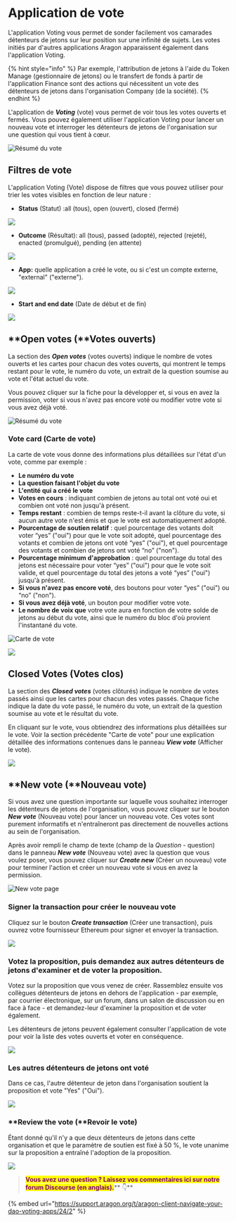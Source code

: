 # Application de vote

L'application Voting vous permet de sonder facilement vos camarades détenteurs de jetons sur leur position sur une infinité de sujets. Les votes initiés par d'autres applications Aragon apparaissent également dans l'application Voting.

{% hint style="info" %}
Par exemple, l'attribution de jetons à l'aide du Token Manage (gestionnaire de jetons) ou le transfert de fonds à partir de l'application Finance sont des actions qui nécessitent un vote des détenteurs de jetons dans l'organisation Company (de la société).
{% endhint %}

L'application de _**Voting**_ (vote) vous permet de voir tous les votes ouverts et fermés. Vous pouvez également utiliser l'application Voting pour lancer un nouveau vote et interroger les détenteurs de jetons de l'organisation sur une question qui vous tient à cœur.

![Résumé du vote](https://d33v4339jhl8k0.cloudfront.net/docs/assets/5c98a4fe0428633d2cf3fcf7/images/5d8a573e2c7d3a7e9ae18ff0/file-diNRwkpZ5S.png)

## Filtres de vote

L'application Voting (Vote) dispose de filtres que vous pouvez utiliser pour trier les votes visibles en fonction de leur nature :

* **Status** (Statut) :all (tous), open (ouvert), closed (fermé)

![](https://d33v4339jhl8k0.cloudfront.net/docs/assets/5c98a4fe0428633d2cf3fcf7/images/5d8a56cb04286364bc8f801e/file-NUOi75e3Z9.png)

* **Outcome** (Résultat): all (tous), passed (adopté), rejected (rejeté), enacted (promulgué), pending (en attente)

![](https://d33v4339jhl8k0.cloudfront.net/docs/assets/5c98a4fe0428633d2cf3fcf7/images/5d8a56da2c7d3a7e9ae18fe7/file-YwgPhS2yB2.png)

* **App:** quelle application a créé le vote, ou si c'est un compte externe, "external" ("externe").

![](https://d33v4339jhl8k0.cloudfront.net/docs/assets/5c98a4fe0428633d2cf3fcf7/images/5d8a56e02c7d3a7e9ae18fe8/file-dppwlwO9hJ.png)

* **Start and end date** (Date de début et de fin)

![](https://d33v4339jhl8k0.cloudfront.net/docs/assets/5c98a4fe0428633d2cf3fcf7/images/5d8a56e62c7d3a7e9ae18fe9/file-IP6ZFN5oJr.png)

## **Open votes (**Votes ouverts)

La section des _**Open votes**_ (votes ouverts) indique le nombre de votes ouverts et les cartes pour chacun des votes ouverts, qui montrent le temps restant pour le vote, le numéro du vote, un extrait de la question soumise au vote et l'état actuel du vote.&#x20;

Vous pouvez cliquer sur la fiche pour la développer et, si vous en avez la permission, voter si vous n'avez pas encore voté ou modifier votre vote si vous avez déjà voté.

![Résumé du vote](https://d33v4339jhl8k0.cloudfront.net/docs/assets/5c98a4fe0428633d2cf3fcf7/images/5d8a573e2c7d3a7e9ae18ff0/file-diNRwkpZ5S.png)

### Vote card (Carte de vote)

La carte de vote vous donne des informations plus détaillées sur l'état d'un vote, comme par exemple :

* **Le numéro du vote**&#x20;
* **La question faisant l'objet du vote**&#x20;
* **L'entité qui a créé le vote**&#x20;
* **Votes en cours** : indiquant combien de jetons au total ont voté oui et combien ont voté non jusqu'à présent.&#x20;
* **Temps restant** : combien de temps reste-t-il avant la clôture du vote, si aucun autre vote n'est émis et que le vote est automatiquement adopté.&#x20;
* **Pourcentage de soutien relatif** : quel pourcentage des votants doit voter “yes” ("oui") pour que le vote soit adopté, quel pourcentage des votants et combien de jetons ont voté “yes” ("oui"), et quel pourcentage des votants et combien de jetons ont voté “no” ("non").&#x20;
* **Pourcentage minimum d'approbation** : quel pourcentage du total des jetons est nécessaire pour voter “yes” ("oui") pour que le vote soit valide, et quel pourcentage du total des jetons a voté “yes” ("oui") jusqu'à présent.&#x20;
* **Si vous n'avez pas encore voté**, des boutons pour voter “yes” ("oui") ou “no” ("non").&#x20;
* **Si vous avez déjà voté**, un bouton pour modifier votre vote.&#x20;
* **Le nombre de voix que** votre vote aura en fonction de votre solde de jetons au début du vote, ainsi que le numéro du bloc d'où provient l'instantané du vote.

![Carte de vote](https://d33v4339jhl8k0.cloudfront.net/docs/assets/5c98a4fe0428633d2cf3fcf7/images/5d8a574c2c7d3a7e9ae18ff1/file-JwWUOOLDXB.png)

![](https://d33v4339jhl8k0.cloudfront.net/docs/assets/5c98a4fe0428633d2cf3fcf7/images/5d8a57652c7d3a7e9ae18ff4/file-o96YChd3ub.png)

## Closed Votes (Votes clos)

La section des _**Closed votes**_ (votes clôturés) indique le nombre de votes passés ainsi que les cartes pour chacun des votes passés. Chaque fiche indique la date du vote passé, le numéro du vote, un extrait de la question soumise au vote et le résultat du vote.&#x20;

En cliquant sur le vote, vous obtiendrez des informations plus détaillées sur le vote. Voir la section précédente "Carte de vote" pour une explication détaillée des informations contenues dans le panneau _**View vote**_ (Afficher le vote).

![](https://d33v4339jhl8k0.cloudfront.net/docs/assets/5c98a4fe0428633d2cf3fcf7/images/5d8a575c2c7d3a7e9ae18ff3/file-YlNlgwRl6E.png)

## **New vote (**Nouveau vote)

Si vous avez une question importante sur laquelle vous souhaitez interroger les détenteurs de jetons de l'organisation, vous pouvez cliquer sur le bouton _**New vote**_ (Nouveau vote) pour lancer un nouveau vote. Ces votes sont purement informatifs et n'entraîneront pas directement de nouvelles actions au sein de l'organisation.&#x20;

Après avoir rempli le champ de texte (champ de la _Question -_ question) dans le panneau _**New vote**_ (Nouveau vote) avec la question que vous voulez poser, vous pouvez cliquer sur _**Create new**_ (Créer un nouveau) vote pour terminer l'action et créer un nouveau vote si vous en avez la permission.

![New vote page](https://d33v4339jhl8k0.cloudfront.net/docs/assets/5c98a4fe0428633d2cf3fcf7/images/5d8a577204286364bc8f802d/file-hZgRtJkFVR.png)

### Signer la transaction pour créer le nouveau vote

Cliquez sur le bouton _**Create transaction**_ (Créer une transaction), puis ouvrez votre fournisseur Ethereum pour signer et envoyer la transaction.

![](https://lh3.googleusercontent.com/O5QcU0EU\_reAFPh\_8pzobCu0AYJWoGhvjIrrz6Af1WFBAwzFQQ3B66NOBBaDyvqJvGoWURJEGsHGoSzBCRHuWNNygEz3CuF6gNjTCwFcbB97L9SSq2HMW-0-PNupChit8QgiHkwK)

### Votez la proposition, puis demandez aux autres détenteurs de jetons d'examiner et de voter la proposition.

Votez sur la proposition que vous venez de créer. Rassemblez ensuite vos collègues détenteurs de jetons en dehors de l'application - par exemple, par courrier électronique, sur un forum, dans un salon de discussion ou en face à face - et demandez-leur d'examiner la proposition et de voter également.&#x20;

Les détenteurs de jetons peuvent également consulter l'application de vote pour voir la liste des votes ouverts et voter en conséquence.

![](https://lh4.googleusercontent.com/nGpEfIkINa6svbhzITg-ZhsXnzEsEHxI7OUYp9grFJ\_toT1Hm7nogTkyEExVnPZWMtk6EJYZNJp4Wi6E8kbOZJkgyPL\_7HyfW33fiZQMC-LLIrfN\_ydb66t7hQ6oT2SKrZAXo4gp)

### Les autres détenteurs de jetons ont voté

Dans ce cas, l'autre détenteur de jeton dans l'organisation soutient la proposition et vote "Yes" ("Oui").

![](https://lh6.googleusercontent.com/qN1tTOiEi3GpMz5ylg\_eb47CxUEKZdHzNCYqChg3HJOaJXoYiTK-0ulOhaTljuOoosj6Eon8f9gDbotCO0jEh5989fSZpmtsbZ9jJfrxgtx5lSJVM8\_BYoYWfdw8AyIoTqh11d6o)

### **Review the vote (**Revoir le vote)

Étant donné qu'il n'y a que deux détenteurs de jetons dans cette organisation et que le paramètre de soutien est fixé à 50 %, le vote unanime sur la proposition a entraîné l'adoption de la proposition.

![](https://lh5.googleusercontent.com/s3ZFomLX49IX0uwO-cQESFA6b2TtIWoFm2yF6E\_i5EbRAW-wBkYSUwqBnAAH70Sq\_AAvoElR7s0\_R5\_kQcTxzXgro3bs\_dscBn4NfZlYvY9GpzPQs6acQbt0gul29-OO6lL28DWU)

> <mark style="color:purple;">**Vous avez une question ? Laissez vos commentaires ici sur notre forum Discourse (en anglais).**</mark>** 👇**

{% embed url="https://support.aragon.org/t/aragon-client-navigate-your-dao-voting-apps/24/2" %}
